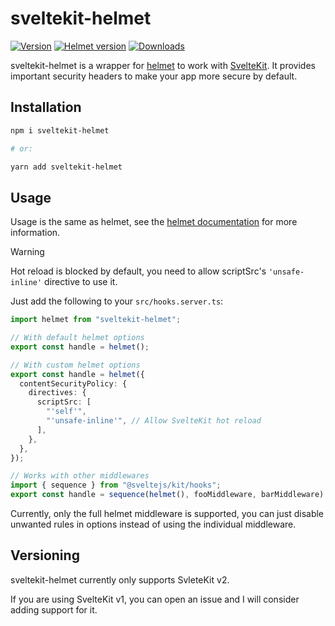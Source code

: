# sveltekit-helmet

[![Version](https://img.shields.io/npm/v/sveltekit-helmet.svg)](https://www.npmjs.com/package/sveltekit-helmet)
[![Helmet version](https://img.shields.io/badge/Helmet%20version-8.1.0-g.svg)](https://github.com/helmetjs/helmet)
[![Downloads](https://img.shields.io/npm/dm/sveltekit-helmet.svg)](https://www.npmjs.com/package/sveltekit-helmet)

sveltekit-helmet is a wrapper for [helmet](https://github.com/helmetjs/helmet)
to work with [SvelteKit](https://github.com/sveltejs/kit). It provides important
security headers to make your app more secure by default.

## Installation

```sh
npm i sveltekit-helmet

# or:

yarn add sveltekit-helmet
```

## Usage

Usage is the same as helmet, see the
[helmet documentation](https://helmetjs.github.io) for more information.

> [!WARNING]  
> Hot reload is blocked by default, you need to allow scriptSrc's
> `'unsafe-inline'` directive to use it.

Just add the following to your `src/hooks.server.ts`:

```ts
import helmet from "sveltekit-helmet";

// With default helmet options
export const handle = helmet();

// With custom helmet options
export const handle = helmet({
  contentSecurityPolicy: {
    directives: {
      scriptSrc: [
        "'self'",
        "'unsafe-inline'", // Allow SvelteKit hot reload
      ],
    },
  },
});

// Works with other middlewares
import { sequence } from "@sveltejs/kit/hooks";
export const handle = sequence(helmet(), fooMiddleware, barMiddleware);
```

Currently, only the full helmet middleware is supported, you can just disable
unwanted rules in options instead of using the individual middleware.

## Versioning

sveltekit-helmet currently only supports SvleteKit v2.

If you are using SvelteKit v1, you can open an issue and I will consider adding
support for it.
